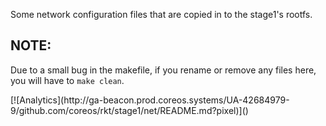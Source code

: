 Some network configuration files that are copied in to the stage1's rootfs.

## NOTE:
Due to a small bug in the makefile, if you rename or remove any files here,
you will have to `make clean`.

<!-- BEGIN ANALYTICS --> [![Analytics](http://ga-beacon.prod.coreos.systems/UA-42684979-9/github.com/coreos/rkt/stage1/net/README.md?pixel)]() <!-- END ANALYTICS -->
